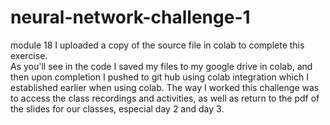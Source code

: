# neural-network-challenge-1
module 18
I uploaded a copy of the source file in colab to complete this exercise.  
As you'll see in the code I saved my files to my google drive in colab, and then upon completion I pushed to git hub using colab integration
which I established earlier when using colab.
The way I worked this challenge was to access the class recordings and activities, as well as return to the pdf of the slides for our classes, especial day 2 and day 3.
